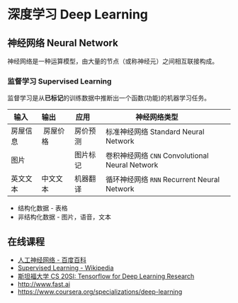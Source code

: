 # 深度学习 Deep Learning

## 神经网络 Neural Network
神经网络是一种运算模型，由大量的节点（或称神经元）之间相互联接构成。
### 监督学习 Supervised Learning
监督学习是从**已标记**的训练数据中推断出一个函数(功能)的机器学习任务。

| 输入    | 输出       | 应用       | 神经网络类型                                     |
|--------|------------|-----------|------------------------------------------------|
| 房屋信息 |  房屋价格   | 房价预测   | 标准神经网络 Standard Neural Network             |
| 图片    |            |  图片标记  | 卷积神经网络 `CNN` Convolutional Neural Network  |
| 英文文本 | 中文文本    | 机器翻译   | 循环神经网络 `RNN` Recurrent Neural Network      |

* 结构化数据 - 表格
* 非结构化数据 - 图片，语音，文本

## 在线课程
* [人工神经网络 - 百度百科](https://baike.baidu.com/item/%E4%BA%BA%E5%B7%A5%E7%A5%9E%E7%BB%8F%E7%BD%91%E7%BB%9C/382460?fr=aladdin)
* [Supervised Learning - Wikipedia](https://en.wikipedia.org/wiki/Supervised_learning)
* [斯坦福大学 CS 20SI: Tensorflow for Deep Learning Research](https://web.stanford.edu/class/cs20si)
* http://www.fast.ai
* https://www.coursera.org/specializations/deep-learning


